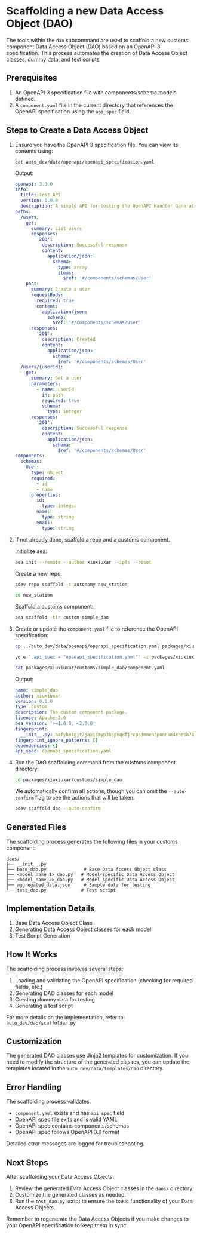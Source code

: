 # Scaffolding a new Data Access Object (DAO)

The tools within the `dao` subcommand are used to scaffold a new customs component Data Access Object (DAO) based on an OpenAPI 3 specification. This process automates the creation of Data Access Object classes, dummy data, and test scripts.

## Prerequisites

1. An OpenAPI 3 specification file with components/schema models defined.
2. A `component.yaml` file in the current directory that references the OpenAPI specification using the `api_spec` field.

## Steps to Create a Data Access Object

1. Ensure you have the OpenAPI 3 specification file. You can view its contents using:

    ```
    cat auto_dev/data/openapi/openapi_specification.yaml
    ```

    Output:

    ```yaml
    openapi: 3.0.0
    info:
      title: Test API
      version: 1.0.0
      description: A simple API for testing the OpenAPI Handler Generator
    paths:
      /users:
        get:
          summary: List users
          responses:
            '200':
              description: Successful response
              content:
                application/json:    
                  schema:
                    type: array
                    items:
                      $ref: '#/components/schemas/User'
        post:
          summary: Create a user
          requestBody:
            required: true
            content:
              application/json:
                schema:
                  $ref: '#/components/schemas/User'
          responses:
            '201':
              description: Created
              content:
                application/json:    
                  schema:
                    $ref: '#/components/schemas/User'
      /users/{userId}:
        get:
          summary: Get a user
          parameters:
            - name: userId
              in: path
              required: true
              schema:
                type: integer
          responses:
            '200':
              description: Successful response
              content:
                application/json:    
                  schema:
                    $ref: '#/components/schemas/User'
    components:
      schemas:
        User:
          type: object
          required:
            - id
            - name
          properties:
            id:
              type: integer
            name:
              type: string
            email:
              type: string
    ```

2. If not already done, scaffold a repo and a customs component.

    Initialize aea:
    ```bash
    aea init --remote --author xiuxiuxar --ipfs --reset 
    ```

    Create a new repo:
    ```bash
    adev repo scaffold -t autonomy new_station
    ```

    ```bash
    cd new_station
    ```

    Scaffold a customs component:
    ```bash
    aea scaffold -tlr custom simple_dao
    ```

3. Create or update the `component.yaml` file to reference the OpenAPI specification:

    ```bash
    cp ../auto_dev/data/openapi/openapi_specification.yaml packages/xiuxiuxar/customs/simple_dao/
    ```

    ```bash
    yq e '.api_spec = "openapi_specification.yaml"' -i packages/xiuxiuxar/customs/simple_dao/component.yaml
    ```

    ```bash
    cat packages/xiuxiuxar/customs/simple_dao/component.yaml
    ```

    Output:

    ```yaml
    name: simple_dao
    author: xiuxiuxar
    version: 0.1.0
    type: custom
    description: The custom component package.
    license: Apache-2.0
    aea_version: '>=1.0.0, <2.0.0'
    fingerprint:
      __init__.py: bafybeigjt2jaxismyp3hspvqefjrcp33mmen3pnmnkm4rhesh74io3vikm
    fingerprint_ignore_patterns: []
    dependencies: {}
    api_spec: openapi_specification.yaml
    ```

4. Run the DAO scaffolding command from the customs component directory:

    ```bash
    cd packages/xiuxiuxar/customs/simple_dao
    ```

    We automatically confirm all actions, though you can omit the `--auto-confirm` flag to see the actions that will be taken.

    ```bash
    adev scaffold dao --auto-confirm
    ```

## Generated Files

The scaffolding process generates the following files in your customs component:

```
daos/
├── __init__.py
├── base_dao.py              # Base Data Access Object class
├── <model_name_1>_dao.py   # Model-specific Data Access Object
├── <model_name_2>_dao.py   # Model-specific Data Access Object
├── aggregated_data.json     # Sample data for testing
└── test_dao.py             # Test script
```

## Implementation Details

1. Base Data Access Object Class
2. Generating Data Access Object classes for each model
3. Test Script Generation

## How It Works

The scaffolding process involves several steps:

1. Loading and validating the OpenAPI specification (checking for required fields, etc.)
2. Generating DAO classes for each model
3. Creating dummy data for testing
4. Generating a test script

For more details on the implementation, refer to:
`auto_dev/dao/scaffolder.py`

## Customization

The generated DAO classes use Jinja2 templates for customization. If you need to modify the structure of the generated classes, you can update the templates located in the `auto_dev/data/templates/dao` directory.

## Error Handling

The scaffolding process validates:
- `component.yaml` exists and has `api_spec` field
- OpenAPI spec file exits and is valid YAML
- OpenAPI spec contains components/schemas
- OpenAPI spec follows OpenAPI 3.0 format

Detailed error messages are logged for troubleshooting.

## Next Steps

After scaffolding your Data Access Objects:

1. Review the generated Data Access Object classes in the `daos/` directory.
2. Customize the generated classes as needed.
3. Run the `test_dao.py` script to ensure the basic functionality of your Data Access Objects.

Remember to regenerate the Data Access Objects if you make changes to your OpenAPI specification to keep them in sync.